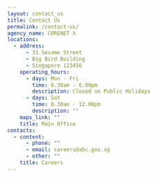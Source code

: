 ```yaml
---
layout: contact_us
title: Contact Us
permalink: /contact-us/
agency_name: CORENET X
locations:
  - address:
      - 31 Sesame Street
      - Big Bird Building
      - Singapore 123456
    operating_hours:
      - days: Mon - Fri
        time: 8.30am - 6.00pm
        description: Closed on Public Holidays
      - days: Sat
        time: 8.30am - 12.00pm
        description: ""
    maps_link: ""
    title: Main Office
contacts:
  - content:
      - phone: ""
      - email: careers@abc.gov.sg
      - other: ""
    title: Careers
---
```

